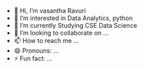 - 👋 Hi, I’m vasantha Ravuri 
- 👀 I’m interested in Data Analytics, python 
- 🌱 I’m currently Studying CSE Data Science 
- 💞️ I’m looking to collaborate on ...
- 📫 How to reach me ...
- 😄 Pronouns: ...
- ⚡ Fun fact: ...

<!---
vasantha-01/vasantha-01 is a ✨ special ✨ repository because its `README.md` (this file) appears on your GitHub profile.
You can click the Preview link to take a look at your changes.
--->
